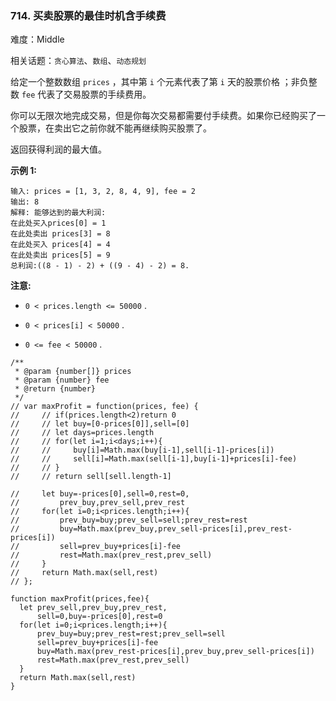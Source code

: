 ### 714. 买卖股票的最佳时机含手续费

难度：Middle

相关话题：`贪心算法`、`数组`、`动态规划`

给定一个整数数组 `prices` ，其中第 `i` 个元素代表了第 `i` 天的股票价格 ；非负整数 `fee`  代表了交易股票的手续费用。



你可以无限次地完成交易，但是你每次交易都需要付手续费。如果你已经购买了一个股票，在卖出它之前你就不能再继续购买股票了。



返回获得利润的最大值。



**示例 1:** 



```
输入: prices = [1, 3, 2, 8, 4, 9], fee = 2
输出: 8
解释: 能够达到的最大利润:  
在此处买入prices[0] = 1
在此处卖出 prices[3] = 8
在此处买入 prices[4] = 4
在此处卖出 prices[5] = 9
总利润:((8 - 1) - 2) + ((9 - 4) - 2) = 8.
```


**注意:** 




* `0 < prices.length <= 50000` .

* `0 < prices[i] < 50000` .

* `0 <= fee < 50000` .




```
/**
 * @param {number[]} prices
 * @param {number} fee
 * @return {number}
 */
// var maxProfit = function(prices, fee) {
//     // if(prices.length<2)return 0
//     // let buy=[0-prices[0]],sell=[0]
//     // let days=prices.length
//     // for(let i=1;i<days;i++){
//     //     buy[i]=Math.max(buy[i-1],sell[i-1]-prices[i])
//     //     sell[i]=Math.max(sell[i-1],buy[i-1]+prices[i]-fee)
//     // }
//     // return sell[sell.length-1]
    
//     let buy=-prices[0],sell=0,rest=0,
//         prev_buy,prev_sell,prev_rest
//     for(let i=0;i<prices.length;i++){
//         prev_buy=buy;prev_sell=sell;prev_rest=rest
//         buy=Math.max(prev_buy,prev_sell-prices[i],prev_rest-prices[i])
//         sell=prev_buy+prices[i]-fee
//         rest=Math.max(prev_rest,prev_sell)
//     }
//     return Math.max(sell,rest)
// };

function maxProfit(prices,fee){
  let prev_sell,prev_buy,prev_rest,
      sell=0,buy=-prices[0],rest=0
  for(let i=0;i<prices.length;i++){
      prev_buy=buy;prev_rest=rest;prev_sell=sell
      sell=prev_buy+prices[i]-fee
      buy=Math.max(prev_rest-prices[i],prev_buy,prev_sell-prices[i])
      rest=Math.max(prev_rest,prev_sell)
  }
  return Math.max(sell,rest)
}
```

